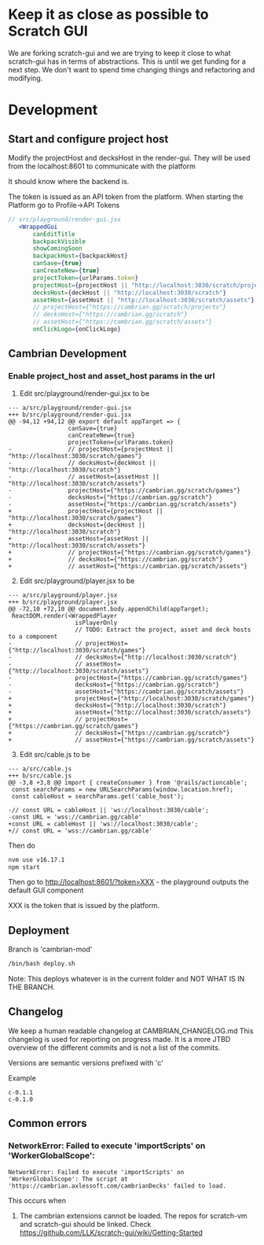 # Keep it as close as possible to Scratch GUI

We are forking scratch-gui and we are trying to keep it close to what scratch-gui has in terms of abstractions.
This is until we get funding for a next step. We don't want to spend time changing things and refactoring and modifying.

# Development

## Start and configure project host

Modify the projectHost and decksHost in the render-gui. They will be used from the localhost:8601 to communicate with
the platform

It should know where the backend is.

The token is issued as an API token from the platform. When starting the Platform go to Profile->API Tokens

```jsx
// src/playground/render-gui.jsx
   <WrappedGui
       canEditTitle
       backpackVisible
       showComingSoon
       backpackHost={backpackHost}
       canSave={true}
       canCreateNew={true}
       projectToken={urlParams.token}
       projectHost={projectHost || "http://localhost:3030/scratch/projects"}
       decksHost={deckHost || "http://localhost:3030/scratch"}
       assetHost={assetHost || "http://localhost:3030/scratch/assets"}
       // projectHost={"https://cambrian.gg/scratch/projects"}
       // decksHost={"https://cambrian.gg/scratch"}
       // assetHost={"https://cambrian.gg/scratch/assets"}
       onClickLogo={onClickLogo}
```


## Cambrian Development

### Enable project_host and asset_host params in the url

1. Edit src/playground/render-gui.jsx to be

```
--- a/src/playground/render-gui.jsx
+++ b/src/playground/render-gui.jsx
@@ -94,12 +94,12 @@ export default appTarget => {
                 canSave={true}
                 canCreateNew={true}
                 projectToken={urlParams.token}
-                // projectHost={projectHost || "http://localhost:3030/scratch/games"}
-                // decksHost={deckHost || "http://localhost:3030/scratch"}
-                // assetHost={assetHost || "http://localhost:3030/scratch/assets"}
-                projectHost={"https://cambrian.gg/scratch/games"}
-                decksHost={"https://cambrian.gg/scratch"}
-                assetHost={"https://cambrian.gg/scratch/assets"}
+                projectHost={projectHost || "http://localhost:3030/scratch/games"}
+                decksHost={deckHost || "http://localhost:3030/scratch"}
+                assetHost={assetHost || "http://localhost:3030/scratch/assets"}
+                // projectHost={"https://cambrian.gg/scratch/games"}
+                // decksHost={"https://cambrian.gg/scratch"}
+                // assetHost={"https://cambrian.gg/scratch/assets"}
```

2. Edit src/playground/player.jsx to be
```
--- a/src/playground/player.jsx
+++ b/src/playground/player.jsx
@@ -72,10 +72,10 @@ document.body.appendChild(appTarget);
 ReactDOM.render(<WrappedPlayer
                   isPlayerOnly
                   // TODO: Extract the project, asset and deck hosts to a component
-                  // projectHost={"http://localhost:3030/scratch/games"}
-                  // decksHost={"http://localhost:3030/scratch"}
-                  // assetHost={"http://localhost:3030/scratch/assets"}
-                  projectHost={"https://cambrian.gg/scratch/games"}
-                  decksHost={"https://cambrian.gg/scratch"}
-                  assetHost={"https://cambrian.gg/scratch/assets"}
+                  projectHost={"http://localhost:3030/scratch/games"}
+                  decksHost={"http://localhost:3030/scratch"}
+                  assetHost={"http://localhost:3030/scratch/assets"}
+                  // projectHost={"https://cambrian.gg/scratch/games"}
+                  // decksHost={"https://cambrian.gg/scratch"}
+                  // assetHost={"https://cambrian.gg/scratch/assets"}
```

3. Edit src/cable.js to be

```
--- a/src/cable.js
+++ b/src/cable.js
@@ -3,8 +3,8 @@ import { createConsumer } from '@rails/actioncable';
 const searchParams = new URLSearchParams(window.location.href);
 const cableHost = searchParams.get('cable_host');

-// const URL = cableHost || 'ws://localhost:3030/cable';
-const URL = 'wss://cambrian.gg/cable'
+const URL = cableHost || 'ws://localhost:3030/cable';
+// const URL = 'wss://cambrian.gg/cable'
```


Then do

```bash
nvm use v16.17.1
npm start
```

Then go to [http://localhost:8601/?token=XXX](http://localhost:8601/) - the playground outputs the default GUI component

XXX is the token that is issued by the platform.

## Deployment

Branch is 'cambrian-mod'

```bash
/bin/bash deploy.sh
```

Note: This deploys whatever is in the current folder and NOT WHAT IS IN THE BRANCH.

## Changelog

We keep a human readable changelog at CAMBRIAN_CHANGELOG.md
This changelog is used for reporting on progress made. It is a more JTBD overview of the different commits
and is not a list of the commits.

Versions are semantic versions prefixed with 'c'

Example

```
c-0.1.1
c-0.1.0
```

## Common errors

### NetworkError: Failed to execute 'importScripts' on 'WorkerGlobalScope':

```
NetworkError: Failed to execute 'importScripts' on 'WorkerGlobalScope': The script at 'https://cambrian.axlessoft.com/cambrianDecks' failed to load.
```

This occurs when

1. The cambrian extensions cannot be loaded. The repos for scratch-vm and scratch-gui should be linked. Check https://github.com/LLK/scratch-gui/wiki/Getting-Started
